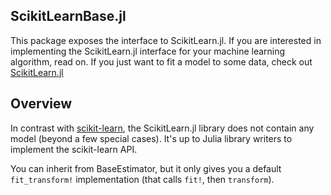 ScikitLearnBase.jl
------------

This package exposes the interface to ScikitLearn.jl. If you are interested in
implementing the ScikitLearn.jl interface for your machine learning algorithm,
read on. If you just want to fit a model to some data, check out
[ScikitLearn.jl](https://github.com/cstjean/ScikitLearn.jl)

Overview
-----

In contrast with [scikit-learn](scikit-learn.org), the ScikitLearn.jl library
does not contain any model (beyond a few special cases). It's up to Julia
library writers to implement the scikit-learn API. 

You can inherit from BaseEstimator, but it only gives you a default
`fit_transform!` implementation (that calls `fit!`, then `transform`).